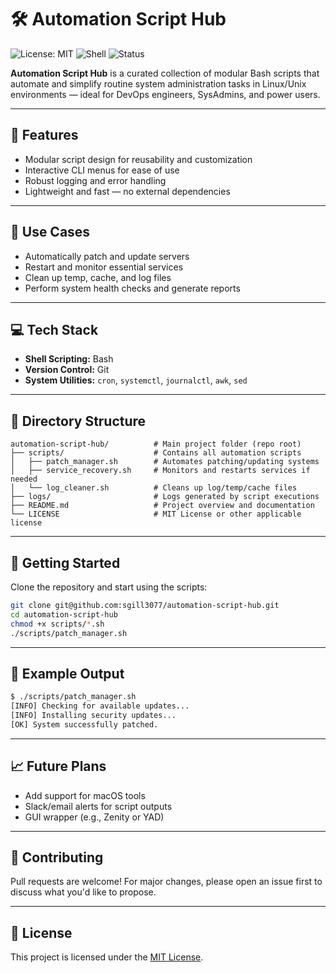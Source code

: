 # 🛠️ Automation Script Hub

![License: MIT](https://img.shields.io/badge/License-MIT-blue.svg)
![Shell](https://img.shields.io/badge/Shell-Bash-blue)
![Status](https://img.shields.io/badge/status-active-brightgreen)

**Automation Script Hub** is a curated collection of modular Bash scripts that automate and simplify routine system administration tasks in Linux/Unix environments — ideal for DevOps engineers, SysAdmins, and power users.

---

## 🔧 Features

- Modular script design for reusability and customization  
- Interactive CLI menus for ease of use  
- Robust logging and error handling  
- Lightweight and fast — no external dependencies  

---

## 🚀 Use Cases

- Automatically patch and update servers  
- Restart and monitor essential services  
- Clean up temp, cache, and log files  
- Perform system health checks and generate reports  

---

## 💻 Tech Stack

- **Shell Scripting:** Bash  
- **Version Control:** Git  
- **System Utilities:** `cron`, `systemctl`, `journalctl`, `awk`, `sed`  

---

## 📁 Directory Structure

```
automation-script-hub/          # Main project folder (repo root)
├── scripts/                    # Contains all automation scripts
│   ├── patch_manager.sh        # Automates patching/updating systems
│   ├── service_recovery.sh     # Monitors and restarts services if needed
│   └── log_cleaner.sh          # Cleans up log/temp/cache files
├── logs/                       # Logs generated by script executions
├── README.md                   # Project overview and documentation
└── LICENSE                     # MIT License or other applicable license
```

---

## 📌 Getting Started

Clone the repository and start using the scripts:

```bash
git clone git@github.com:sgill3077/automation-script-hub.git
cd automation-script-hub
chmod +x scripts/*.sh
./scripts/patch_manager.sh
```

---

## 🧪 Example Output

```bash
$ ./scripts/patch_manager.sh
[INFO] Checking for available updates...
[INFO] Installing security updates...
[OK] System successfully patched.
```

---

## 📈 Future Plans

- Add support for macOS tools  
- Slack/email alerts for script outputs  
- GUI wrapper (e.g., Zenity or YAD)  

---

## 🤝 Contributing

Pull requests are welcome! For major changes, please open an issue first to discuss what you'd like to propose.

---

## 📄 License

This project is licensed under the [MIT License](./LICENSE).

